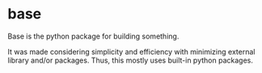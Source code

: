 # base

Base is the python package for building something.

It was made considering simplicity and efficiency with minimizing external library and/or packages. 
Thus, this mostly uses built-in python packages.
